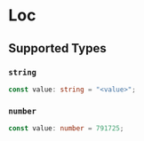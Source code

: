 # Loc


## Supported Types

### `string`

```typescript
const value: string = "<value>";
```

### `number`

```typescript
const value: number = 791725;
```

